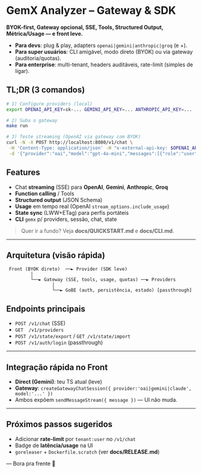 # GemX Analyzer – Gateway & SDK

**BYOK-first, Gateway opcional, SSE, Tools, Structured Output, Métrica/Usage — e front leve.**

* **Para devs**: plug & play, adapters `openai|gemini|anthropic|groq` (e +).
* **Para super usuários**: CLI amigável, modo direto (BYOK) ou via gateway (auditoria/quotas).
* **Para enterprise**: multi-tenant, headers auditáveis, rate-limit (simples de ligar).

## TL;DR (3 comandos)

```bash
# 1) Configure providers (local)
export OPENAI_API_KEY=sk-... GEMINI_API_KEY=... ANTHROPIC_API_KEY=...

# 2) Suba o gateway
make run

# 3) Teste streaming (OpenAI via gateway com BYOK)
curl -N -X POST http://localhost:8080/v1/chat \
 -H 'Content-Type: application/json' -H "x-external-api-key: $OPENAI_API_KEY" \
 -d '{"provider":"oai","model":"gpt-4o-mini","messages":[{"role":"user","content":"diz oi"}],"stream":true}'
```

## Features

* Chat **streaming** (SSE) para **OpenAI**, **Gemini**, **Anthropic**, **Groq**
* **Function calling** / Tools
* **Structured output** (JSON Schema)
* **Usage** em tempo real (OpenAI `stream_options.include_usage`)
* **State sync** (LWW+ETag) para perfis portáteis
* **CLI** `gemx` p/ providers, sessão, chat, state

> Quer ir a fundo? Veja **docs/QUICKSTART.md** e **docs/CLI.md**.

---

## Arquitetura (visão rápida)

```plaintext
 Front (BYOK direto)  ──► Provider (SDK leve)
         │
         └──► Gateway (SSE, tools, usage, quotas) ──► Providers
                 │
                 └──► GoBE (auth, persistência, estado) [passthrough]
```

## Endpoints principais

* `POST /v1/chat` (SSE)
* `GET  /v1/providers`
* `POST /v1/state/export` / `GET /v1/state/import`
* `POST /v1/auth/login` (passthrough)

---

## Integração rápida no Front

* **Direct (Gemini)**: teu TS atual (leve)
* **Gateway**: `createGatewayChatSession({ provider:'oai|gemini|claude', model:'...' })`
* Ambos expõem `sendMessageStream({ message })` — UI não muda.

---

## Próximos passos sugeridos

* Adicionar **rate-limit** por `tenant:user` no `/v1/chat`
* Badge de **latência/usage** na UI
* `goreleaser` + `Dockerfile.scratch` (ver **docs/RELEASE.md**)

—
Bora pra frente 🚀
